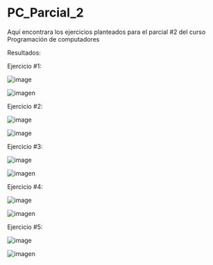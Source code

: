 # PC_Parcial_2
Aquí encontrara los ejercicios planteados para el parcial #2 del curso Programación de computadores

Resultados:

Ejercicio #1:

![image](https://github.com/user-attachments/assets/669b0046-13f1-41f2-a9ce-9bedd9e25436)

![imagen](https://github.com/user-attachments/assets/91b3d137-faf0-4931-bc6e-dbe25926d756)


Ejercicio #2:

![image](https://github.com/user-attachments/assets/86b620c9-47dd-489e-82e0-b2d30d9a35ba)

![image](https://github.com/user-attachments/assets/ddc165c5-fd7e-4b24-b517-3b98fa91e4e4)


Ejercicio #3:

![image](https://github.com/user-attachments/assets/1f260c61-ec77-468b-8dab-09dbb4444360)

![imagen](https://github.com/user-attachments/assets/1a5aaa5a-37de-4e4c-8989-4932fac60cc9)


Ejercicio #4:

![image](https://github.com/user-attachments/assets/2229aff8-b0dc-44d9-a69a-1f94dafd8515)

![imagen](https://github.com/user-attachments/assets/f76b8007-ec27-4ac2-8ec4-b883a20154be)


Ejercicio #5:

![image](https://github.com/user-attachments/assets/f9e20c95-fe71-450d-a386-f927262721cc)

![imagen](https://github.com/user-attachments/assets/149361a6-a331-4b7c-8459-abda0695b02e)

